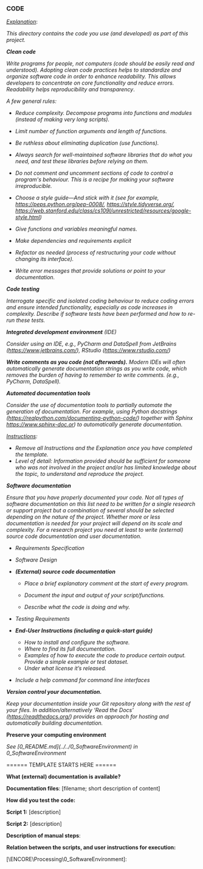 ### CODE



<u>*Explanation*</u>:

*This directory contains the code you use (and developed) as part of this project.*



***Clean code*** 

*Write programs for people, not computers (code should be easily read and understood). Adopting clean code practices helps to standardize and organize software code in order to enhance readability. This allows developers to concentrate on core functionality and reduce errors.* *Readability helps reproducibility and transparency*. 

*A few general rules:*

- *Reduce complexity. Decompose programs into functions and modules (instead of making very long scripts).*
- *Limit number of function arguments and length of functions.*
- *Be ruthless about eliminating duplication (use functions).*
- *Always search for well-maintained software libraries that do what you need, and test these libraries  before relying on them.*
- *Do not comment and  uncomment sections of code to control a program's behaviour. This is a recipe for making your software irreproducible.* 
- *Choose a style guide—And stick with it (see for example, https://peps.python.org/pep-0008/, https://style.tidyverse.org/, https://web.stanford.edu/class/cs109l/unrestricted/resources/google-style.html)*
- *Give functions and variables meaningful names.*
- *Make dependencies and requirements explicit*
- *Refactor as needed (process of restructuring your code without changing its interface).*

- *Write error messages that provide solutions or point to your documentation.*



***Code testing***

*Interrogate specific and isolated coding behaviour to reduce coding errors and ensure intended functionality, especially as code increases in complexity. Describe if software tests have been performed and how to re-run these tests.*



***Integrated development environment** (IDE)*

*Consider using an IDE, e.g., PyCharm and DataSpell from JetBrains (https://www.jetbrains.com/), RStudio (https://www.rstudio.com/)* 



***Write comments as you code (not afterwards).** Modern IDEs will often automatically generate documentation strings as you write code, which removes the burden of having to remember to write comments. (e.g., PyCharm, DataSpell).*



***Automated documentation tools***

*Consider the use of documentation tools to partially automate the generation of documentation. For example, using Python docstrings (https://realpython.com/documenting-python-code/) together with Sphinx https://www.sphinx-doc.or) to automatically generate documentation.* 



*<u>Instructions</u>:* 

* *Remove all Instructions and the Explanation once you have completed the template.*
* *Level of detail: Information provided should be sufficient for someone who was not involved in the project and/or has limited knowledge about the topic,  to understand and reproduce the project.* 



***Software documentation***

*Ensure that you have properly documented your code.* *Not all types of software documentation on this list need to be written for a single research or support project but a combination of several should be selected depending on the nature of the project. Whether more or less documentation is needed for your project will depend on its scale and complexity. For a research project you need at least to write (external) source code documentation and user documentation.*

- *Requirements Specification*

- *Software Design*

- ***(External) source code documentation***
  - *Place a brief explanatory comment at the start of every program.*
  
  - *Document the input and output of your script/functions.*
  - *Describe what the code is doing and why.*
  
- *Testing Requirements*
- ***End-User Instructions (including a quick-start guide)***
  - *How to install and configure the software.*
  - *Where to find its full documentation.*
  - *Examples of how to execute the code to produce certain output. Provide a simple example or test dataset.*
  - *Under what license it’s released.*
- *Include a help command for command line interfaces*



***Version control your documentation.***

*Keep your documentation inside your Git repository along with the rest of your files. In addition/alternatively ‘Read the Docs’ (https://readthedocs.org/) provides an approach for hosting and automatically building documentation.* 



**Preserve your computing environment**

*See [0_README.md](../../0_SoftwareEnvironment\) in 0_SoftwareEnvironment*



====== TEMPLATE STARTS HERE ======



**What (external) documentation is available?**



**Documentation files**: [filename; short description of content]



**How did you test the code:**



**Script 1:** [description]

**Script 2:** [description]



**Description of manual steps**:



**Relation between the scripts, and user instructions for execution:**



[\ENCORE\Processing\0_SoftwareEnvironment]: 
